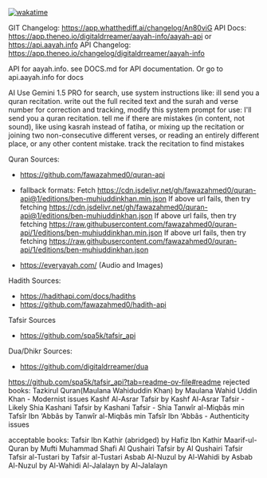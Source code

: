 [![wakatime](https://wakatime.com/badge/user/0adeced3-467a-4cc6-9433-a47106d2d8b7/project/058aacc1-3a9e-415f-b225-1e7e1c966e3b.svg)](https://wakatime.com/badge/user/0adeced3-467a-4cc6-9433-a47106d2d8b7/project/058aacc1-3a9e-415f-b225-1e7e1c966e3b)

GIT Changelog: https://app.whatthediff.ai/changelog/An80viG
API Docs: https://app.theneo.io/digitaldrreamer/aayah-info/aayah-api or https://api.aayah.info
API Changelog: https://app.theneo.io/changelog/digitaldrreamer/aayah-info


API for aayah.info. see DOCS.md for API documentation. Or go to api.aayah.info for docs

AI
Use Gemini 1.5 PRO
for search, use system instructions like: ill send you a quran recitation. write out the full recited text and the surah and verse number
for correction and tracking, modify this system prompt for use: I'll send you a quran recitation. tell me if there are mistakes (in content, not sound), like using kasrah instead of fatiha, or mixing up the recitation or joining two non-consecutive different verses, or reading an entirely different place, or any other content mistake. track the recitation to find mistakes

Quran Sources:
- https://github.com/fawazahmed0/quran-api
- fallback formats:
  Fetch https://cdn.jsdelivr.net/gh/fawazahmed0/quran-api@1/editions/ben-muhiuddinkhan.min.json
  If above url fails, then try fetching https://cdn.jsdelivr.net/gh/fawazahmed0/quran-api@1/editions/ben-muhiuddinkhan.json
  If above url fails, then try fetching https://raw.githubusercontent.com/fawazahmed0/quran-api/1/editions/ben-muhiuddinkhan.min.json
  If above url fails, then try fetching https://raw.githubusercontent.com/fawazahmed0/quran-api/1/editions/ben-muhiuddinkhan.json

- https://everyayah.com/ (Audio and Images)

Hadith Sources:
- https://hadithapi.com/docs/hadiths
- https://github.com/fawazahmed0/hadith-api

Tafsir Sources
- https://github.com/spa5k/tafsir_api

Dua/Dhikr Sources:
- https://github.com/digitaldrreamer/dua

https://github.com/spa5k/tafsir_api?tab=readme-ov-file#readme
rejected books:
Tazkirul Quran(Maulana Wahiduddin Khan) by Maulana Wahid Uddin Khan - Modernist issues
Kashf Al-Asrar Tafsir by Kashf Al-Asrar Tafsir - Likely Shia
Kashani Tafsir by Kashani Tafsir - Shia
Tanwîr al-Miqbâs min Tafsîr Ibn ‘Abbâs by Tanwîr al-Miqbâs min Tafsîr Ibn ‘Abbâs - Authenticity issues

acceptable books:
Tafsir Ibn Kathir (abridged) by Hafiz Ibn Kathir
Maarif-ul-Quran by Mufti Muhammad Shafi
Al Qushairi Tafsir by Al Qushairi Tafsir
Tafsir al-Tustari by Tafsir al-Tustari
Asbab Al-Nuzul by Al-Wahidi by Asbab Al-Nuzul by Al-Wahidi
Al-Jalalayn by Al-Jalalayn
